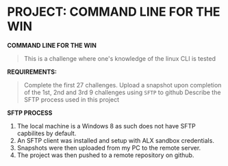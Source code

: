 # PROJECT: COMMAND LINE FOR THE WIN
**COMMAND LINE FOR THE WIN**
> This is a challenge where one's knowledge of the linux CLI is tested

**REQUIREMENTS:**
> Complete the first 27 challenges.
> Upload a snapshot upon completion of the 1st, 2nd and 3rd 9 challenges
> using `SFTP` to github
> Describe the SFTP process used in this project

**SFTP PROCESS**
1. The local machine is a Windows 8 as such does not have SFTP capbilites
   by default.
2. An SFTP client was installed and setup with ALX sandbox credentials.
3. Snapshots were then uploaded from my PC to the remote server.
4. The project was then pushed to a remote repository on github.
